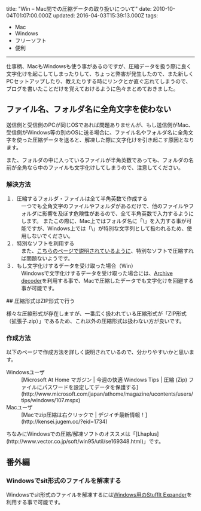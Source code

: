 title: "Win – Mac間での圧縮データの取り扱いについて"
date: 2010-10-04T01:07:00.000Z
updated: 2016-04-03T15:39:13.000Z
tags: 
  - Mac
  - Windows
  - フリーソフト
  - 便利
---

仕事柄、MacもWindowsも使う事があるのですが、圧縮データを扱う際に良く文字化けを起こしてしまったりして、ちょっと弊害が発生したので、また新しくPCセットアップしたり、教えたりする時にリンクとか直ぐ忘れてしまうので、ブログを書いたことだけを覚えておけるように色々まとめておきました。


## ファイル名、フォルダ名に全角文字を使わない

送信側と受信側のPCが同じOSであれば問題ありませんが、もし送信側がMac、受信側がWindows等の別のOSに送る場合に、ファイル名やフォルダ名に全角文字を使った圧縮データを送ると、解凍した際に文字化けを引き起こす原因となります。

また、フォルダの中に入っているファイルが半角英数であっても、フォルダの名前が全角なら中のファイルも文字化けしてしまうので、注意してください。

### 解決方法

<dl>
<dt>１．圧縮するフォルダ・ファイルは全て半角英数で作成する</dt>
<dd>一つでも全角文字のファイルやフォルダがあるだけで、他のファイルやフォルダに影響を及ぼす危険性があるので、全て半角英数で入力するようにします。  
 またこの際に、Mac上ではフォルダ名に「\」を入力する事が可能ですが、Windows上では「\」が特別な文字列として扱われるため、使用しないでください。</dd>
<dt>２．特別なソフトを利用する</dt>
<dd>また、<a href="http://plusd.itmedia.co.jp/pcuser/articles/0808/11/news057.html">こちらのページで説明されているように</a>、特別なソフトで圧縮すれば問題ないようです。</dd>
<dt>３．もし文字化けするデータを受け取った場合（Win）</dt>
<dd>Windowsで文字化けするデータを受け取った場合には、<a href="http://www.lzh-zip.com/freesoft/free309.html">Archive decoder</a>を利用する事で、Macで圧縮したデータでも文字化けを回避する事が可能です。</dd>
</dl>
## 圧縮形式はZIP形式で行う

様々な圧縮形式が存在しますが、一番広く扱われている圧縮形式が「ZIP形式（拡張子.zip）」であるため、これ以外の圧縮形式は扱わない方が良いです。

### 作成方法

以下のページで作成方法を詳しく説明されているので、分かりやすいかと思います。

<dl><dt>Windowsユーザ</dt><dd>[Microsoft At Home マガジン | 今週の快適 Windows Tips | 圧縮 (Zip) ファイルにパスワードを設定してデータを保護する](http://www.microsoft.com/japan/athome/magazine/ucontents/users/tips/windows/107.mspx)</dd><dt>Macユーザ</dt><dd>[Macでzip圧縮は右クリックで | デジイチ最新情報！](http://kensei.jugem.cc/?eid=1734)</dd></dl>ちなみにWindowsでの圧縮/解凍ソフトのオススメは「[Lhaplus](http://www.vector.co.jp/soft/win95/util/se169348.html)」です。


## 番外編

### Windowsでsit形式のファイルを解凍する

Windowsでsit形式のファイルを解凍するには[Windows用のStuffIt Expander](http://www.xucker.jpn.org/pc/staffit_install.html)を利用する事で可能です。